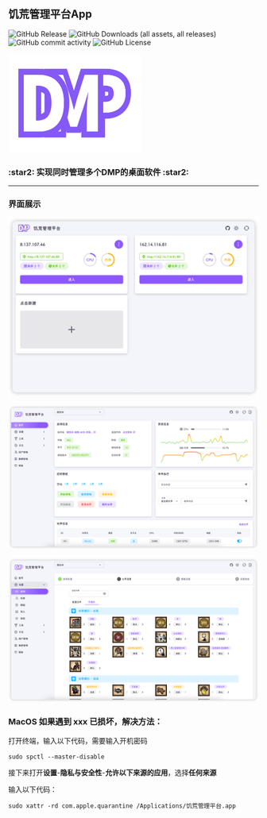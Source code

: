 ## 饥荒管理平台App

![GitHub Release](https://img.shields.io/github/v/release/miracleEverywhere/dst-management-platform-desktop)
![GitHub Downloads (all assets, all releases)](https://img.shields.io/github/downloads/miracleEverywhere/dst-management-platform-desktop/total)
![GitHub commit activity](https://img.shields.io/github/commit-activity/t/miracleEverywhere/dst-management-platform-desktop)
![GitHub License](https://img.shields.io/github/license/miracleEverywhere/dst-management-platform-desktop)
<div>
    <img src="public/dmp.svg" height="200" alt="DMP"/>
    <h3>:star2: 实现同时管理多个DMP的桌面软件 :star2:</h3>
</div>

---

### 界面展示

![多平台管理](docs/images/config.png)

![主页](docs/images/dashboard.png)

![设置](docs/images/setting.png)

### MacOS 如果遇到 xxx 已损坏，解决方法：
打开终端，输入以下代码，需要输入开机密码
```shell
sudo spctl --master-disable
```
接下来打开**设置**-**隐私与安全性**-**允许以下来源的应用**，选择**任何来源**  
  
输入以下代码：
```shell
sudo xattr -rd com.apple.quarantine /Applications/饥荒管理平台.app
```

